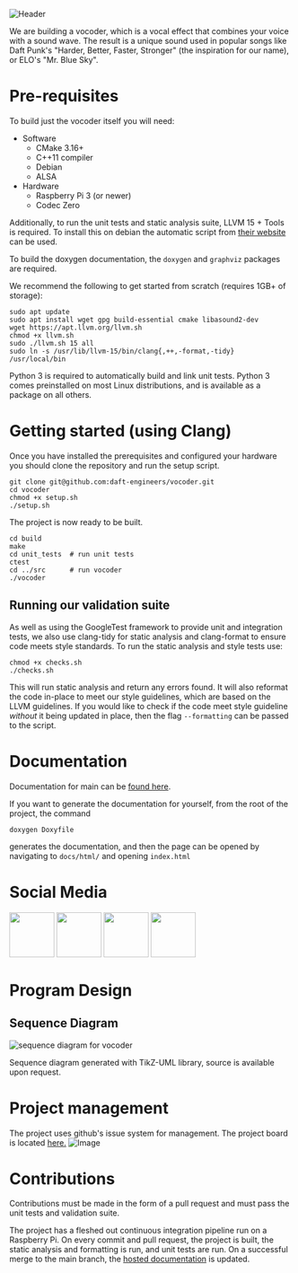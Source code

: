 ![Header](https://user-images.githubusercontent.com/10051310/219484888-cb6844f1-e377-42c5-ac6a-09ce9f30a023.png)

We are building a vocoder, which is a vocal effect that combines your voice with a sound wave. The result is a unique sound used in popular songs like Daft Punk's "Harder, Better, Faster, Stronger" (the inspiration for our name), or ELO's "Mr. Blue Sky".

# Pre-requisites

To build just the vocoder itself you will need:

- Software
    - CMake 3.16+
    - C++11 compiler
    - Debian
    - ALSA
- Hardware
    - Raspberry Pi 3 (or newer)
    - Codec Zero

Additionally, to run the unit tests and static analysis suite, LLVM 15 + Tools is required. To install this on debian the automatic script from [their website](https://apt.llvm.org/) can be used.

To build the doxygen documentation, the `doxygen` and `graphviz` packages are required.

We recommend the following to get started from scratch (requires 1GB+ of storage):

```
sudo apt update
sudo apt install wget gpg build-essential cmake libasound2-dev
wget https://apt.llvm.org/llvm.sh
chmod +x llvm.sh
sudo ./llvm.sh 15 all
sudo ln -s /usr/lib/llvm-15/bin/clang{,++,-format,-tidy} /usr/local/bin
```

Python 3 is required to automatically build and link unit tests. Python 3 comes preinstalled on most Linux distributions, and is available as a package on all others.

# Getting started (using Clang)

Once you have installed the prerequisites and configured your hardware you should clone the repository and run the setup script.

```
git clone git@github.com:daft-engineers/vocoder.git
cd vocoder
chmod +x setup.sh
./setup.sh
```

The project is now ready to be built.

```
cd build
make
cd unit_tests  # run unit tests
ctest
cd ../src      # run vocoder
./vocoder
```

## Running our validation suite
As well as using the GoogleTest framework to provide unit and integration tests, we also use clang-tidy for static analysis and clang-format to ensure code meets style standards. To run the static analysis and style tests use:

```
chmod +x checks.sh
./checks.sh
```

This will run static analysis and return any errors found. It will also reformat the code in-place to meet our style guidelines, which are based on the LLVM guidelines. If you would like to check if the code meet style guideline _without_ it being updated in place, then the flag `--formatting` can be passed to the script.

# Documentation

Documentation for main can be [found here](https://daft-engineers.github.io/vocoder/annotated.html).

If you want to generate the documentation for yourself, from the root of the project, the command 
```$
doxygen Doxyfile
```
generates the documentation, and then the page can be opened by navigating to `docs/html/` and opening `index.html`

# Social Media
<a href="https://www.instagram.com/daftengineers/"><img src="https://user-images.githubusercontent.com/10051310/219481632-10430e66-73dc-400e-a046-dc9d7dd9f3a9.svg" height=80px></a>
<a href="https://twitter.com/DaftEngineers"><img src="https://user-images.githubusercontent.com/10051310/219482103-8422c45f-ca60-4918-b5b8-6de79d0add22.png" height=80px></a>
<a href="https://www.youtube.com/@daftengineers"><img src="https://user-images.githubusercontent.com/10051310/219484585-2eb87c95-5951-428b-b3a1-7ac846e40f65.png" height=80px></a>
<a href="https://www.tiktok.com/@daftengineers"><img src="https://user-images.githubusercontent.com/10051310/220791551-141ee0cc-34ef-47b8-bbcb-701461f88851.png" height=80px></a>

# Program Design
## Sequence Diagram
![sequence diagram for vocoder](https://user-images.githubusercontent.com/10051310/220790624-48ad3c57-34fe-4f8b-b89b-a98e7c718f88.png)

Sequence diagram generated with TikZ-UML library, source is available upon request.

# Project management

The project uses github's issue system for management. The project board is located [here.](https://github.com/orgs/daft-engineers/projects/1/views/3) ![Image](https://user-images.githubusercontent.com/56744932/232234904-d9e0ba0a-6532-460d-966f-4a65a5f11cc9.png)


# Contributions 

Contributions must be made in the form of a pull request and must pass the unit tests and validation suite. 

The project has a fleshed out continuous integration pipeline run on a Raspberry Pi. On every commit and pull request, the project is built, the static analysis and formatting is run, and unit tests are run. On a successful merge to the main branch, the [hosted documentation](https://daft-engineers.github.io/vocoder/annotated.html) is updated. 

